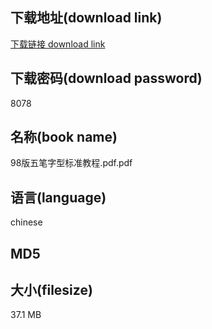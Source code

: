 ## 下载地址(download link)
[下载链接 download link](https://tutu365.netlify.app/?s=98%E7%89%88%E4%BA%94%E7%AC%94%E5%AD%97%E5%9E%8B%E6%A0%87%E5%87%86%E6%95%99%E7%A8%8B.pdf)

## 下载密码(download password)
8078

## 名称(book name)
98版五笔字型标准教程.pdf.pdf

## 语言(language)
chinese

## MD5


## 大小(filesize)
37.1 MB
